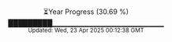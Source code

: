 <p align="center">
⏳Year Progress (30.69 %)<br>
█████████▁▁▁▁▁▁▁▁▁▁▁▁▁▁▁▁▁▁▁▁▁ <br>
<sub>Updated: Wed, 23 Apr 2025 00:12:38 GMT</sub>
</p>

